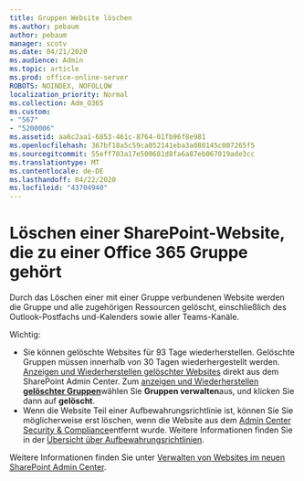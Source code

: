 ```yaml
---
title: Gruppen Website löschen
ms.author: pebaum
author: pebaum
manager: scotv
ms.date: 04/21/2020
ms.audience: Admin
ms.topic: article
ms.prod: office-online-server
ROBOTS: NOINDEX, NOFOLLOW
localization_priority: Normal
ms.collection: Adm_O365
ms.custom:
- "567"
- "5200006"
ms.assetid: aa6c2aa1-6853-461c-8764-01fb96f8e981
ms.openlocfilehash: 367bf18a5c59ca052141eba3a080145c007265f5
ms.sourcegitcommit: 55eff703a17e500681d8fa6a87eb067019ade3cc
ms.translationtype: MT
ms.contentlocale: de-DE
ms.lasthandoff: 04/22/2020
ms.locfileid: "43704940"
---
```

# <a name="delete-a-sharepoint-site-that-belongs-to-an-office-365-group"></a>Löschen einer SharePoint-Website, die zu einer Office 365 Gruppe gehört

Durch das Löschen einer mit einer Gruppe verbundenen Website werden die Gruppe und alle zugehörigen Ressourcen gelöscht, einschließlich des Outlook-Postfachs und-Kalenders sowie aller Teams-Kanäle.
  
Wichtig:

- Sie können gelöschte Websites für 93 Tage wiederherstellen. Gelöschte Gruppen müssen innerhalb von 30 Tagen wiederhergestellt werden. [Anzeigen und Wiederherstellen gelöschter Websites](https://admin.microsoft.com/sharepoint?page=recyclebin&modern=true) direkt aus dem SharePoint Admin Center. Zum [anzeigen und Wiederherstellen **gelöschter Gruppen**](https://outlook.office.com/people/group/deleted)wählen Sie **Gruppen verwalten**aus, und klicken Sie dann auf **gelöscht**.
- Wenn die Website Teil einer Aufbewahrungsrichtlinie ist, können Sie Sie möglicherweise erst löschen, wenn die Website aus dem [Admin Center Security & Compliance](https://protection.office.com/?rfr=AdminCenter#/retention)entfernt wurde. Weitere Informationen finden Sie in der [Übersicht über Aufbewahrungsrichtlinien](https://docs.microsoft.com/office365/securitycompliance/retention-policies#content-in-onedrive-accounts-and-sharepoint-sites).
  
Weitere Informationen finden Sie unter [Verwalten von Websites im neuen SharePoint Admin Center](https://docs.microsoft.com/sharepoint/manage-sites-in-new-admin-center).
